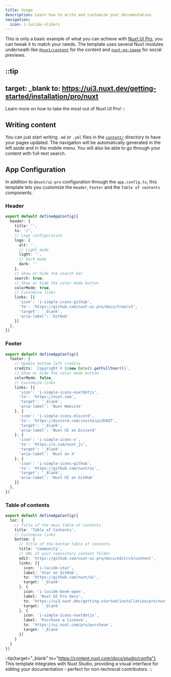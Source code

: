 ```yaml
---
title: Usage
description: Learn how to write and customize your documentation.
navigation:
  icon: i-lucide-sliders
---
```


This is only a basic example of what you can achieve with [Nuxt UI Pro](https://ui.nuxt.com/pro/guide), you can tweak it to match your needs. The template uses several Nuxt modules underneath like [`@nuxt/content`](https://content.nuxt.com) for the content and [`nuxt-og-image`](https://nuxtseo.com/og-image/getting-started/installation) for social previews.

::tip
---
target: _blank
to: https://ui3.nuxt.dev/getting-started/installation/pro/nuxt
---
Learn more on how to take the most out of Nuxt UI Pro!
::

## Writing content

You can just start writing `.md` or `.yml` files in the [`content/`](https://content.nuxt.com/usage/content-directory) directory to have your pages updated. The navigation will be automatically generated in the left aside and in the mobile menu. You will also be able to go through your content with full-text search.

## App Configuration

In addition to `@nuxt/ui-pro` configuration through the `app.config.ts`, this template lets you customize the `Header`, `Footer` and the `Table of contents` components.

### Header

```ts [app.config.ts]
export default defineAppConfig({
  header: {
    title: '',
    to: '/',
    // Logo configuration
    logo: {
      alt: '',
      // Light mode
      light: '',
      // Dark mode
      dark: ''
    },
    // Show or hide the search bar
    search: true,
    // Show or hide the color mode button
    colorMode: true,
    // Customize links
    links: [{
      'icon': 'i-simple-icons-github',
      'to': 'https://github.com/nuxt-ui-pro/docs/tree/v3',
      'target': '_blank',
      'aria-label': 'GitHub'
    }]
  },
})
```

### Footer

```ts [app.config.ts]
export default defineAppConfig({
  footer: {
    // Update bottom left credits
    credits: `Copyright © ${new Date().getFullYear()}`,
    // Show or hide the color mode button
    colorMode: false,
    // Customize links
    links: [{
      'icon': 'i-simple-icons-nuxtdotjs',
      'to': 'https://nuxt.com',
      'target': '_blank',
      'aria-label': 'Nuxt Website'
    }, {
      'icon': 'i-simple-icons-discord',
      'to': 'https://discord.com/invite/ps2h6QT',
      'target': '_blank',
      'aria-label': 'Nuxt UI on Discord'
    }, {
      'icon': 'i-simple-icons-x',
      'to': 'https://x.com/nuxt_js',
      'target': '_blank',
      'aria-label': 'Nuxt on X'
    }, {
      'icon': 'i-simple-icons-github',
      'to': 'https://github.com/nuxt/ui',
      'target': '_blank',
      'aria-label': 'Nuxt UI on GitHub'
    }]
  },
})
```

### Table of contents

```ts [app.config.ts]
export default defineAppConfig({
  toc: {
    // Title of the main table of contents
    title: 'Table of Contents',
    // Customize links
    bottom: {
      // Title of the bottom table of contents
      title: 'Community',
      // URL of your repository content folder
      edit: 'https://github.com/nuxt-ui-pro/docs/edit/v3/content',
      links: [{
        icon: 'i-lucide-star',
        label: 'Star on GitHub',
        to: 'https://github.com/nuxt/ui',
        target: '_blank'
      }, {
        icon: 'i-lucide-book-open',
        label: 'Nuxt UI Pro docs',
        to: 'https://ui3.nuxt.dev/getting-started/installation/pro/nuxt',
        target: '_blank'
      }, {
        icon: 'i-simple-icons-nuxtdotjs',
        label: 'Purchase a license',
        to: 'https://ui.nuxt.com/pro/purchase',
        target: '_blank'
      }]
    }
  }
})
```

::tip{target="_blank" to="https://content.nuxt.com/docs/studio/config"}
This template integrates with Nuxt Studio, providing a visual interface for editing your documentation - perfect for non-technical contributors.
::
